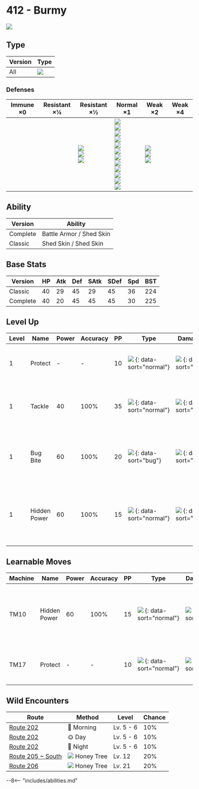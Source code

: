 # 412 - Burmy
![][412]

## Type

Version | Type
---     | ---
All     | ![][bug]

### Defenses

Immune ×0 | Resistant ×¼ | Resistant ×½                                   | Normal ×1                                                                                                                                                                   | Weak ×2                                   | Weak ×4
---       | ---          | ---                                            | ---                                                                                                                                                                         | ---                                       | ---
&nbsp;    | &nbsp;       | ![][fighting]<br>![][ground]<br>![][grass]<br> | ![][normal]<br>![][poison]<br>![][bug]<br>![][ghost]<br>![][steel]<br>![][water]<br>![][electric]<br>![][psychic]<br>![][ice]<br>![][dragon]<br>![][dark]<br>![][fairy]<br> | ![][flying]<br>![][rock]<br>![][fire]<br> | &nbsp;

## Ability

Version  | Ability
---      | ---
Complete | Battle Armor / Shed Skin
Classic  | Shed Skin / Shed Skin

## Base Stats

Version  | HP  | Atk | Def | SAtk | SDef | Spd | BST
---      | --- | --- | --- | ---  | ---  | --- | ---
Classic  | 40  | 29  | 45  | 29   | 45   | 36  | 224
Complete | 40  | 20  | 45  | 45   | 45   | 30  | 225

## Level Up

Level | Name         | Power | Accuracy | PP  | Type                               | Damage Class                           | Description
---   | ---          | ---   | ---      | --- | ---                                | ---                                    | ---
1     | Protect      | -     | -        | 10  | ![][normal] {: data-sort="normal"} | ![][status] {: data-sort="status"}     | Prevents any moves from hitting the user this turn.
1     | Tackle       | 40    | 100%     | 35  | ![][normal] {: data-sort="normal"} | ![][physical] {: data-sort="physical"} | Inflicts regular damage with no additional effect.
1     | Bug Bite     | 60    | 100%     | 20  | ![][bug] {: data-sort="bug"}       | ![][physical] {: data-sort="physical"} | If target has a berry, inflicts double damage and uses the berry.
1     | Hidden Power | 60    | 100%     | 15  | ![][normal] {: data-sort="normal"} | ![][special] {: data-sort="special"}   | Power and type depend upon user's IVs.  Power can range from 30 to 70.

## Learnable Moves

Machine | Name         | Power | Accuracy | PP  | Type                               | Damage Class                         | Description
---     | ---          | ---   | ---      | --- | ---                                | ---                                  | ---
TM10    | Hidden Power | 60    | 100%     | 15  | ![][normal] {: data-sort="normal"} | ![][special] {: data-sort="special"} | Power and type depend upon user's IVs.  Power can range from 30 to 70.
TM17    | Protect      | -     | -        | 10  | ![][normal] {: data-sort="normal"} | ![][status] {: data-sort="status"}   | Prevents any moves from hitting the user this turn.

## Wild Encounters

Route               | Method                | Level     | Chance
---                 | ---                   | ---       | ---
[Route 202]         | 🌅 Morning             | Lv. 5 - 6 | 10%
[Route 202]         | 🌞 Day                 | Lv. 5 - 6 | 10%
[Route 202]         | 🌙 Night               | Lv. 5 - 6 | 10%
[Route 205 ~ South] | ![][honey] Honey Tree | Lv. 12    | 20%
[Route 206]         | ![][honey] Honey Tree | Lv. 21    | 20%

--8<-- "includes/abilities.md"

[honey]: ../img/items/honey.png
[412]: ../img/pokemon/412.png
[normal]: ../img/types/normal.png
[fire]: ../img/types/fire.png
[fighting]: ../img/types/fighting.png
[water]: ../img/types/water.png
[flying]: ../img/types/flying.png
[grass]: ../img/types/grass.png
[poison]: ../img/types/poison.png
[electric]: ../img/types/electric.png
[ground]: ../img/types/ground.png
[psychic]: ../img/types/psychic.png
[rock]: ../img/types/rock.png
[ice]: ../img/types/ice.png
[bug]: ../img/types/bug.png
[dragon]: ../img/types/dragon.png
[ghost]: ../img/types/ghost.png
[dark]: ../img/types/dark.png
[steel]: ../img/types/steel.png
[fairy]: ../img/types/fairy.png
[physical]: ../img/types/physical.png
[special]: ../img/types/special.png
[status]: ../img/types/status.png
[Route 202]: ../../wild_pokemon/route_202/
[Route 205 ~ South]: ../../wild_pokemon/route_205__south/
[Route 206]: ../../wild_pokemon/route_206/
